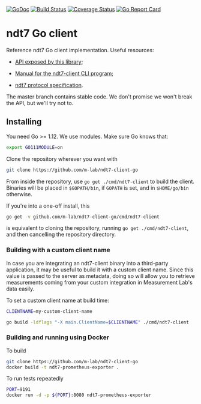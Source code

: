 [![GoDoc](https://godoc.org/github.com/m-lab/ndt7-client-go?status.svg)](https://godoc.org/github.com/m-lab/ndt7-client-go) [![Build Status](https://travis-ci.org/m-lab/ndt7-client-go.svg?branch=master)](https://travis-ci.org/m-lab/ndt7-client-go) [![Coverage Status](https://coveralls.io/repos/github/m-lab/ndt7-client-go/badge.svg?branch=master)](https://coveralls.io/github/m-lab/ndt7-client-go?branch=master) [![Go Report Card](https://goreportcard.com/badge/github.com/m-lab/ndt7-client-go)](https://goreportcard.com/report/github.com/m-lab/ndt7-client-go)

# ndt7 Go client

Reference ndt7 Go client implementation. Useful resources:

- [API exposed by this library](
    https://godoc.org/github.com/m-lab/ndt7-client-go
);

- [Manual for the ndt7-client CLI program](
    https://godoc.org/github.com/m-lab/ndt7-client-go/cmd/ndt7-client
);

- [ndt7 protocol specification](
    https://github.com/m-lab/ndt-server/blob/master/spec/ndt7-protocol.md
).

The master branch contains stable code. We don't promise we won't break
the API, but we'll try not to.

## Installing

You need Go >= 1.12. We use modules. Make sure Go knows that:

```bash
export GO111MODULE=on
```

Clone the repository wherever you want with

```bash
git clone https://github.com/m-lab/ndt7-client-go
```

From inside the repository, use `go get ./cmd/ndt7-client` to
build the client. Binaries will be placed in `$GOPATH/bin`, if
`GOPATH` is set, and in `$HOME/go/bin` otherwise.

If you're into a one-off install, this

```bash
go get -v github.com/m-lab/ndt7-client-go/cmd/ndt7-client
```

is equivalent to cloning the repository, running `go get ./cmd/ndt7-client`,
and then cancelling the repository directory.

### Building with a custom client name

In case you are integrating an ndt7-client binary into a third-party
application, it may be useful to build it with a custom client name. Since this
value is passed to the server as metadata, doing so will allow you to retrieve
measurements coming from your custom integration in Measurement Lab's data
easily.

To set a custom client name at build time:

```bash
CLIENTNAME=my-custom-client-name

go build -ldflags "-X main.ClientName=$CLIENTNAME" ./cmd/ndt7-client
```

### Building and running using Docker

To build

```bash
git clone https://github.com/m-lab/ndt7-client-go
docker build -t ndt7-prometheus-exporter .
```

To run tests repeatedly

```bash
PORT=9191
docker run -d -p ${PORT}:8080 ndt7-prometheus-exporter
```
